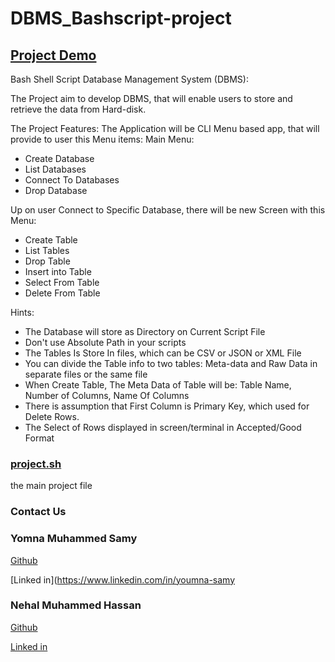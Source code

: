# DBMS_Bashscript-project

## [Project Demo](Bash_DBMS_Demo.mp4)

Bash Shell Script Database Management System (DBMS):

The Project aim to develop DBMS, that will enable users to store and retrieve the data from Hard-disk.

The Project Features:
The Application will be CLI Menu based app, that will provide to user this Menu items:
Main Menu:
- Create Database
- List Databases
- Connect To Databases
- Drop Database

Up on user Connect to Specific Database, there will be new Screen with this Menu:
- Create Table 
- List Tables
- Drop Table
- Insert into Table
- Select From Table
- Delete From Table

Hints:
- The Database will store as Directory on Current Script File
- Don't use Absolute Path in your scripts
- The Tables Is Store In files, which can be CSV or JSON or XML File
- You can divide the Table info to two tables: Meta-data and Raw Data in separate files or the same file
- When Create Table, The Meta Data of Table will be: Table Name, Number of Columns, Name Of Columns
- There is assumption that First Column is Primary Key, which used for Delete Rows.
- The Select of Rows displayed in screen/terminal in Accepted/Good Format

### [project.sh](mainproject.sh)

the main project file


### Contact Us

### Yomna Muhammed Samy
[Github](https://github.com/Youmna1798)

[Linked in](https://www.linkedin.com/in/youmna-samy

### Nehal Muhammed Hassan
[Github](https://github.com/nehalhd)

[Linked in](https://www.linkedin.com/in/nassanx)
